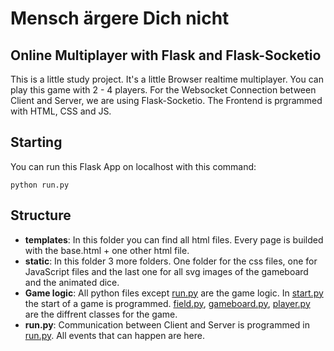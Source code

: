 # Mensch ärgere Dich nicht

## Online Multiplayer with Flask and Flask-Socketio

This is a little study project. It's a little Browser realtime multiplayer. You can play this game with 2 - 4 players. For the Websocket Connection between Client and Server, we are using Flask-Socketio. The Frontend is prgrammed with HTML, CSS and JS.


## Starting

You can run this Flask App on localhost with this command:
```
python run.py
```

## Structure

* **templates**:
In this folder you can find all html files. Every page is builded with the base.html + one other html file.
* **static**:
In this folder 3 more folders. One folder for the css files, one for JavaScript files and the last one for all svg images of the gameboard and the animated dice.
* **Game logic**:
All python files except [run.py](app/run.py) are the game logic. In [start.py](app/start.py) the start of a game is programmed. [field.py](app/field.py), [gameboard.py](app/gameboard.py), [player.py](app/player.py) are the diffrent classes for the game.
* **run.py**:
Communication between Client and Server is programmed in [run.py](app/run.py). All events that can happen are here.
